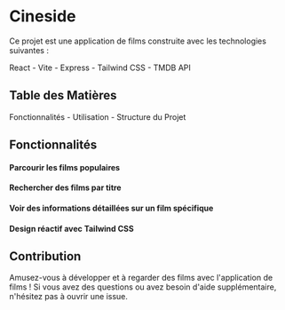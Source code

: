 # Cineside

Ce projet est une application de films construite avec les technologies suivantes :

React -
Vite - 
Express -
Tailwind CSS -
TMDB API


## Table des Matières

Fonctionnalités - 
Utilisation - 
Structure du Projet


## Fonctionnalités

#### Parcourir les films populaires
#### Rechercher des films par titre
#### Voir des informations détaillées sur un film spécifique
#### Design réactif avec Tailwind CSS

## Contribution

Amusez-vous à développer et à regarder des films avec l'application de films ! Si vous avez des questions ou avez besoin d'aide supplémentaire, n'hésitez pas à ouvrir une issue.